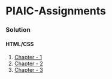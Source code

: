 # PIAIC-Assignments


### Solution

#### HTML/CSS

1. [Chapter - 1](https://github.com/farrukh-ali-khan/PIAIC-Assignments/blob/master/HTML-CSS/Chapter1/assignment1.html)
2. [Chapter - 2](https://github.com/farrukh-ali-khan/PIAIC-Assignments/blob/master/HTML-CSS/Chapter2/assignment2.html)
3. [Chapter - 3](https://github.com/farrukh-ali-khan/PIAIC-Assignments/blob/master/HTML-CSS/Chapter3/assignment3.html)
